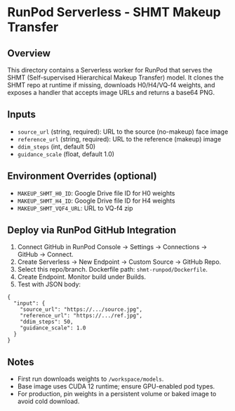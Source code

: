 RunPod Serverless - SHMT Makeup Transfer
=======================================

Overview
--------
This directory contains a Serverless worker for RunPod that serves the SHMT (Self-supervised Hierarchical Makeup Transfer) model. It clones the SHMT repo at runtime if missing, downloads H0/H4/VQ-f4 weights, and exposes a handler that accepts image URLs and returns a base64 PNG.

Inputs
------
- `source_url` (string, required): URL to the source (no-makeup) face image
- `reference_url` (string, required): URL to the reference (makeup) image
- `ddim_steps` (int, default 50)
- `guidance_scale` (float, default 1.0)

Environment Overrides (optional)
--------------------------------
- `MAKEUP_SHMT_H0_ID`: Google Drive file ID for H0 weights
- `MAKEUP_SHMT_H4_ID`: Google Drive file ID for H4 weights
- `MAKEUP_SHMT_VQF4_URL`: URL to VQ-f4 zip

Deploy via RunPod GitHub Integration
------------------------------------
1. Connect GitHub in RunPod Console → Settings → Connections → GitHub → Connect.
2. Create Serverless → New Endpoint → Custom Source → GitHub Repo.
3. Select this repo/branch. Dockerfile path: `shmt-runpod/Dockerfile`.
4. Create Endpoint. Monitor build under Builds.
5. Test with JSON body:

```
{
  "input": {
    "source_url": "https://.../source.jpg",
    "reference_url": "https://.../ref.jpg",
    "ddim_steps": 50,
    "guidance_scale": 1.0
  }
}
```

Notes
-----
- First run downloads weights to `/workspace/models`.
- Base image uses CUDA 12 runtime; ensure GPU-enabled pod types.
- For production, pin weights in a persistent volume or baked image to avoid cold download.


